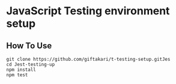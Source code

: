 # JavaScript Testing environment setup

## How To Use

```
git clone https://github.com/giftakari/t-testing-setup.gitJes
cd Jest-testing-up
npm install
npm test
```
